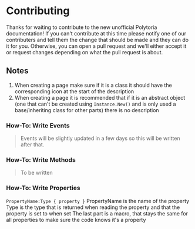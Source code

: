 # Contributing
Thanks for waiting to contribute to the new unofficial Polytoria documentation! If you can't contribute at this time please notify one of our contributers and tell them the change that should be made and they can do it for you. Otherwise, you can open a pull request and we'll either accept it or request changes depending on what the pull request is about.

## Notes
1. When creating a page make sure if it is a class it should have the corresponding icon at the start of the description
2. When creating a page it is recommended that if it is an abstract object (one that can't be created using `Instance.New()` and is only used a base/inheriting class for other parts) there is no description

### How-To: Write Events
> Events will be slightly updated in a few days so this will be written after that.

### How-To: Write Methods
> To be written

### How-To: Write Properties
`PropertyName:Type { property }`
PropertyName is the name of the property
Type is the type that is returned when reading the property and that the property is set to when set
The last part is a macro, that stays the same for all properties to make sure the code knows it's a property
